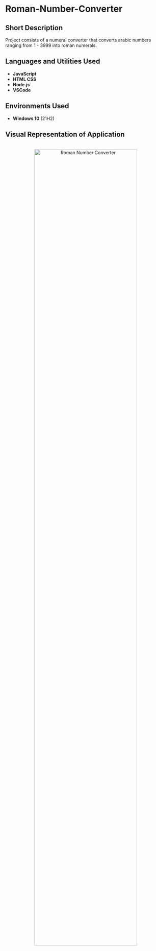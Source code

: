 # Roman-Number-Converter
<h2>Short Description</h2>
Project consists of a numeral converter that converts arabic numbers ranging from 1 - 3999 into roman numerals.
<br />


<h2>Languages and Utilities Used</h2>

- <b>JavaScript</b>
- <b>HTML CSS</b>
- <b>Node.js</b>
- <b>VSCode</b>


<h2>Environments Used </h2>

- <b>Windows 10</b> (21H2)

<h2>Visual Representation of Application</h2>
<p align="center">
<br/>
<img src="https://imgur.com/8EpnFOH" height="80%" width="80%" alt="Roman Number Converter"/>
<br />
</p>
